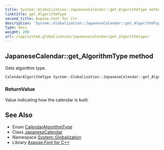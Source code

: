 ```yaml
---
title: System::Globalization::JapaneseCalendar::get_AlgorithmType method
linktitle: get_AlgorithmType
second_title: Aspose.Font for C++
description: 'System::Globalization::JapaneseCalendar::get_AlgorithmType method. Gets algorithm type in C++.'
type: docs
weight: 200
url: /cpp/system.globalization/japanesecalendar/get_algorithmtype/
---
```

## JapaneseCalendar::get_AlgorithmType method


Gets algorithm type.

```cpp
CalendarAlgorithmType System::Globalization::JapaneseCalendar::get_AlgorithmType() const override
```


### ReturnValue

Value indicating how the calendar is built.

## See Also

* Enum [CalendarAlgorithmType](../../calendaralgorithmtype/)
* Class [JapaneseCalendar](../)
* Namespace [System::Globalization](../../)
* Library [Aspose.Font for C++](../../../)

